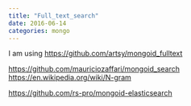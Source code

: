```yaml
---
title: "Full_text_search"
date: 2016-06-14
categories: mongo
---
```


I am using https://github.com/artsy/mongoid_fulltext

https://github.com/mauriciozaffari/mongoid_search
https://en.wikipedia.org/wiki/N-gram

https://github.com/rs-pro/mongoid-elasticsearch